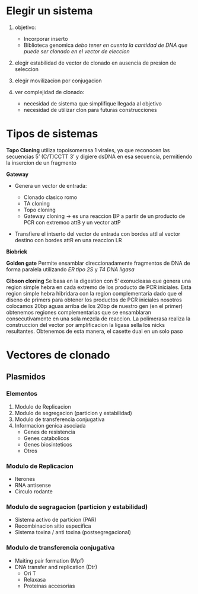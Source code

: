 
# Elegir un sistema

1. objetivo:
	- Incorporar inserto
	- Biblioteca genomica
	*debo tener en cuenta la cantidad de DNA que puede ser clonado en el vector de eleccion*

2. elegir estabilidad de vector de clonado en ausencia de presion de seleccion

3. elegir movilizacion por conjugacion

4. ver complejidad de clonado:
	- necesidad de sistema que simplifique llegada al objetivo
	- necesidad de utilizar clon para futuras construcciones

# Tipos de sistemas

**Topo Cloning**
utiliza topoisomerasa 1 virales, ya que reconocen las secuencias 5’ (C/T)CCTT 3’ y digiere dsDNA en esa secuencia, permitiendo la insercion de un fragmento

**Gateway**
- Genera un vector de entrada:
  - Clonado clasico romo
  - TA cloning 
  - Topo cloning
  - Gateway cloning → es una reaccion BP a partir de un producto de PCR con extremoo attB y un vector attP 

- Transfiere el intserto del vector de entrada con bordes attI al vector destino con bordes attR en una reaccion LR

**Biobrick**

**Golden gate**
Permite ensamblar direccionadamente fragmentos de DNA de forma paralela utilizando *ER tipo 2S* y *T4 DNA ligasa*

**Gibson cloning**
Se basa en la digestion con 5’ exonucleasa que genera una region simple hebra en cada extremo de los producto de PCR iniciales.
Esta region simple hebra hibridara con la region complementaria  dado que el diseno de primers para obtener los productos de PCR iniciales nosotros colocamos 20bp aguas arriba de los 20bp de nuestro gen (en el primer) obtenemos regiones complementarias que se ensamblaran consecutivamente en una sola mezcla de reaccion.
La polimerasa realiza la construccion del vector por amplificacion la ligasa sella los nicks resultantes.
Obtenemos de esta manera, el casette dual en un solo paso

# Vectores de clonado 

## Plasmidos

### Elementos
1. Modulo de Replicacion 
2. Modulo de segregacion (particion y estabilidad)
3. Modulo de transferencia conjugativa
4. Informacion genica asociada
   - Genes de resistencia
   - Genes catabolicos
   - Genes biosinteticos
   - Otros

### Modulo de Replicacion 
- Iterones 
- RNA antisense
- Circulo rodante

### Modulo de segragacion (particion y estabilidad)
- Sistema activo de particion (PAR)
- Recombinacion sitio especifica
- Sistema toxina / anti toxina (postsegregacional)

### Modulo de transferencia conjugativa

- Maiting pair formation  (Mpf)
- DNA transfer and replication (Dtr)
  - Ori T
  - Relaxasa
  - Proteinas accesorias


